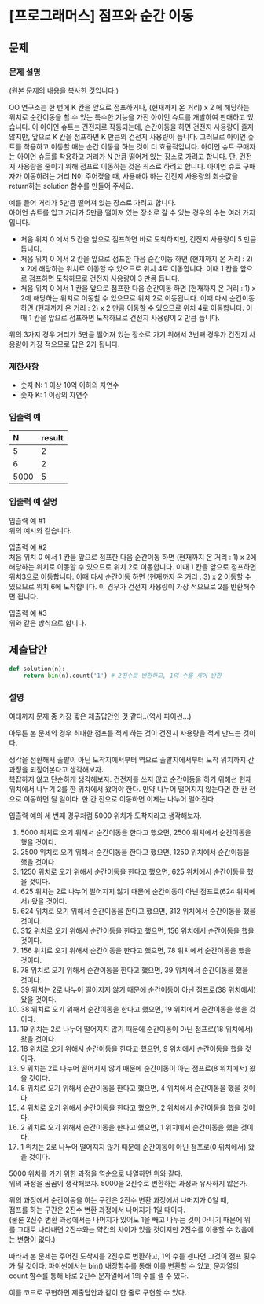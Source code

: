 # [프로그래머스] 점프와 순간 이동
## 문제
### 문제 설명
([원본 문제](https://programmers.co.kr/learn/courses/30/lessons/12980)의 내용을 복사한 것입니다.)

OO 연구소는 한 번에 K 칸을 앞으로 점프하거나, (현재까지 온 거리) x 2 에 해당하는 위치로 순간이동을 할 수 있는 특수한 기능을 가진 아이언 슈트를 개발하여 판매하고 있습니다. 이 아이언 슈트는 건전지로 작동되는데, 순간이동을 하면 건전지 사용량이 줄지 않지만, 앞으로 K 칸을 점프하면 K 만큼의 건전지 사용량이 듭니다. 그러므로 아이언 슈트를 착용하고 이동할 때는 순간 이동을 하는 것이 더 효율적입니다. 아이언 슈트 구매자는 아이언 슈트를 착용하고 거리가 N 만큼 떨어져 있는 장소로 가려고 합니다. 단, 건전지 사용량을 줄이기 위해 점프로 이동하는 것은 최소로 하려고 합니다. 아이언 슈트 구매자가 이동하려는 거리 N이 주어졌을 때, 사용해야 하는 건전지 사용량의 최솟값을 return하는 solution 함수를 만들어 주세요.

예를 들어 거리가 5만큼 떨어져 있는 장소로 가려고 합니다.  
아이언 슈트를 입고 거리가 5만큼 떨어져 있는 장소로 갈 수 있는 경우의 수는 여러 가지입니다.

* 처음 위치 0 에서 5 칸을 앞으로 점프하면 바로 도착하지만, 건전지 사용량이 5 만큼 듭니다.
* 처음 위치 0 에서 2 칸을 앞으로 점프한 다음 순간이동 하면 (현재까지 온 거리 : 2) x 2에 해당하는 위치로 이동할 수 있으므로 위치 4로 이동합니다. 이때 1 칸을 앞으로 점프하면 도착하므로 건전지 사용량이 3 만큼 듭니다.
* 처음 위치 0 에서 1 칸을 앞으로 점프한 다음 순간이동 하면 (현재까지 온 거리 : 1) x 2에 해당하는 위치로 이동할 수 있으므로 위치 2로 이동됩니다. 이때 다시 순간이동 하면 (현재까지 온 거리 : 2) x 2 만큼 이동할 수 있으므로 위치 4로 이동합니다. 이때 1 칸을 앞으로 점프하면 도착하므로 건전지 사용량이 2 만큼 듭니다.

위의 3가지 경우 거리가 5만큼 떨어져 있는 장소로 가기 위해서 3번째 경우가 건전지 사용량이 가장 적으므로 답은 2가 됩니다.

### 제한사항
* 숫자 N: 1 이상 10억 이하의 자연수
* 숫자 K: 1 이상의 자연수

### 입출력 예
|N|result|
|:---|:---|
|5|2|
|6|2|
|5000|5|

### 입출력 예 설명
입출력 예 #1  
위의 예시와 같습니다.

입출력 예 #2  
처음 위치 0 에서 1 칸을 앞으로 점프한 다음 순간이동 하면 (현재까지 온 거리 : 1) x 2에 해당하는 위치로 이동할 수 있으므로 위치 2로 이동합니다. 이때 1 칸을 앞으로 점프하면 위치3으로 이동합니다. 이때 다시 순간이동 하면 (현재까지 온 거리 : 3) x 2 이동할 수 있으므로 위치 6에 도착합니다. 이 경우가 건전지 사용량이 가장 적으므로 2를 반환해주면 됩니다.

입출력 예 #3  
위와 같은 방식으로 합니다.

## 제출답안
```python
def solution(n):
    return bin(n).count('1') # 2진수로 변환하고, 1의 수를 세어 반환
```
### 설명
여태까지 문제 중 가장 짧은 제출답안인 것 같다..(역시 파이썬...)

아무튼 본 문제의 경우 최대한 점프를 적게 하는 것이 건전지 사용량을 적게 만드는 것이다.

생각을 전환해서 출발이 아닌 도착지에서부터 역으로 출발지에서부터 도착 위치까지 간 과정을 되짚어본다고 생각해보자.  
복잡하지 않고 단순하게 생각해보자. 건전지를 쓰지 않고 순간이동을 하기 위해선 현재 위치에서 나누기 2를 한 위치에서 왔어야 한다. 만약 나누어 떨어지지 않는다면 한 칸 전으로 이동하면 될 일이다. 
한 칸 전으로 이동하면 이제는 나누어 떨어진다.

입출력 예의 세 번째 경우처럼 5000 위치가 도착지라고 생각해보자.

1. 5000 위치로 오기 위해서 순간이동을 한다고 했으면, 2500 위치에서 순간이동을 했을 것이다.
2. 2500 위치로 오기 위해서 순간이동을 한다고 했으면, 1250 위치에서 순간이동을 했을 것이다.
3. 1250 위치로 오기 위해서 순간이동을 한다고 했으면, 625 위치에서 순간이동을 했을 것이다.
4. 625 위치는 2로 나누어 떨어지지 않기 때문에 순간이동이 아닌 점프로(624 위치에서) 왔을 것이다.
5. 624 위치로 오기 위해서 순간이동을 한다고 했으면, 312 위치에서 순간이동을 했을 것이다.
6. 312 위치로 오기 위해서 순간이동을 한다고 했으면, 156 위치에서 순간이동을 했을 것이다.
7. 156 위치로 오기 위해서 순간이동을 한다고 했으면, 78 위치에서 순간이동을 했을 것이다.
8. 78 위치로 오기 위해서 순간이동을 한다고 했으면, 39 위치에서 순간이동을 했을 것이다.
9. 39 위치는 2로 나누어 떨어지지 않기 때문에 순간이동이 아닌 점프로(38 위치에서) 왔을 것이다.
10. 38 위치로 오기 위해서 순간이동을 한다고 했으면, 19 위치에서 순간이동을 했을 것이다.
11. 19 위치는 2로 나누어 떨어지지 않기 때문에 순간이동이 아닌 점프로(18 위치에서) 왔을 것이다.
12. 18 위치로 오기 위해서 순간이동을 한다고 했으면, 9 위치에서 순간이동을 했을 것이다.
13. 9 위치는 2로 나누어 떨어지지 않기 때문에 순간이동이 아닌 점프로(8 위치에서) 왔을 것이다.
14. 8 위치로 오기 위해서 순간이동을 한다고 했으면, 4 위치에서 순간이동을 했을 것이다.
15. 4 위치로 오기 위해서 순간이동을 한다고 했으면, 2 위치에서 순간이동을 했을 것이다.
16. 2 위치로 오기 위해서 순간이동을 한다고 했으면, 1 위치에서 순간이동을 했을 것이다.
17. 1 위치는 2로 나누어 떨어지지 않기 때문에 순간이동이 아닌 점프로(0 위치에서) 왔을 것이다.

5000 위치를 가기 위한 과정을 역순으로 나열하면 위와 같다.  
위의 과정을 곰곰이 생각해보자. 5000을 2진수로 변환하는 과정과 유사하지 않은가.

위의 과정에서 순간이동을 하는 구간은 2진수 변환 과정에서 나머지가 0일 때,  
점프를 하는 구간은 2진수 변환 과정에서 나머지가 1일 때이다.  
(물론 2진수 변환 과정에서는 나머지가 있어도 1을 빼고 나누는 것이 아니기 때문에 위를 그대로 나타내면 2진수와는 약간의 차이가 있을 것이지만 2진수를 이용할 수 있음에는 변함이 없다.)

따라서 본 문제는 주어진 도착지를 2진수로 변환하고, 1의 수를 센다면 그것이 점프 횟수가 될 것이다.
파이썬에서는 bin() 내장함수를 통해 이를 변환할 수 있고, 문자열의 count 함수를 통해 바로 2진수 문자열에서 1의 수를 셀 수 있다.

이를 코드로 구현하면 제출답안과 같이 한 줄로 구현할 수 있다.
